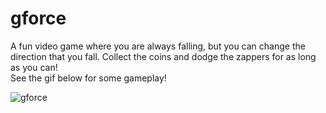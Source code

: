 # gforce
A fun video game where you are always falling, but you can change the direction that you fall. Collect the coins and dodge the zappers for as long as you can!      
See the gif below for some gameplay!




![gforce](https://github.com/jperry45/gforce/blob/master/gforce.gif)
